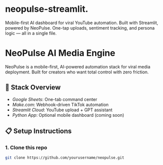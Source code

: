 # neopulse-streamlit.
Mobile-first AI dashboard for viral YouTube automation. Built with Streamlit, powered by NeoPulse. One-tap uploads, sentiment tracking, and persona logic — all in a single file.
# NeoPulse AI Media Engine

NeoPulse is a mobile-first, AI-powered automation stack for viral media deployment. Built for creators who want total control with zero friction.

## 🔧 Stack Overview

- *Google Sheets*: One-tab command center
- *Make.com*: Webhook-driven TikTok automation
- *Streamlit Cloud*: YouTube upload + GPT assistant
- *Python App*: Optional mobile dashboard (coming soon)

## 📋 Setup Instructions

### 1. Clone this repo
```bash
git clone https://github.com/yourusername/neopulse.git
